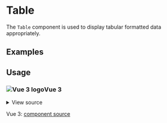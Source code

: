 # Table

The `Table` component is used to display tabular formatted data appropriately.

<div class="mbs24"></div>

## Examples

<div class="mbe24"></div>

<TableExamples />

<script setup>
import TableExamples from '../../components/TableExamples.vue'
import Alert from "../../../src/components/Alert.vue";
</script>

<div class="mbe32"></div>

## Usage

<div class="flex">
  <h3 id="vue-3" tabindex="-1">
    <img src="/images/Vue-icon.svg" alt="Vue 3 logo">Vue 3
  </h3>
</div>

<details class="disclose disclose-bordered">
<summary class="disclose-title">View source</summary>

```vue
<template>
  <section class="mbe40">
    <div class="h4 mbe32 flex items-center">
      <img
        width="24"
        height="24"
        src="/assets/Vue-icon.svg"
        alt="Vue logo"
        class="mie12"
      />Vue 3 Close
    </div>
    <Table
      :rows="rows"
      :headers="headers"
      :isHoverable="true"
      caption="My caption test"
    />
  </section>
</template>

<script setup>
// Components CSS
import "agnostic-vue/dist/index.css";
import { Table } from "agnostic-vue";

const createRow = (name, weapon, slams, birthdate) => ({
  name,
  weapon,
  slams,
  birthdate,
});

const rows = [
  createRow("Roger Federer", "Forehand and serve", 20, "August 8, 1981"),
  createRow(
    "Andre Agassi",
    "Return of serve. Groundstrokes",
    8,
    "April 29, 1970"
  ),
  createRow("Steffi Graf", "Forehand", 22, "June 14, 1969"),
  createRow("Martina Navratilova", "Serve and volley", 18, "October 18, 1956"),
  createRow("Rafael Nadal", "Backhand and speed", 20, "June 3, 1986"),
  createRow(
    "Althea Gibson",
    "Speed, strength, and fluidity ",
    11,
    "August 25, 1927"
  ),
  createRow("Novak Djokovic", "Backhand and speed", 20, "May 22, 1987"),
  createRow("Arthur Ashe", "Serve and volley", 3, "July 10, 1943"),
];

const headers = [
  {
    label: "Name",
    key: "name",
    width: "25%",
    sortable: true,
  },
  {
    label: "Weapon",
    key: "weapon",
    width: "35%",
  },
  {
    label: "Grand Slams",
    key: "slams",
    width: "13%",
    sortable: true,
    // Only use this approach for trusted input that you control
    renderFn: (value) =>
      `<div class="text-center">${value}<span class="mis6">🏆</span></div>`,
  },
  {
    label: "Birthdate",
    key: "birthdate",
    sortable: true,
    sortFn: (a, b) => {
      // Naive date comparisons; but we're controlling data so ;-)
      const d1 = new Date(a).getTime() || -Infinity;
      const d2 = new Date(b).getTime() || -Infinity;
      if (d1 > d2) {
        return 1;
      }
      if (d1 < d2) {
        return -1;
      }
      return 0;
    },
  },
];
</script>
```
</details>

Vue 3: [component source](https://github.com/AgnosticUI/agnosticui/blob/master/agnostic-vue/src/components/Table.vue)
